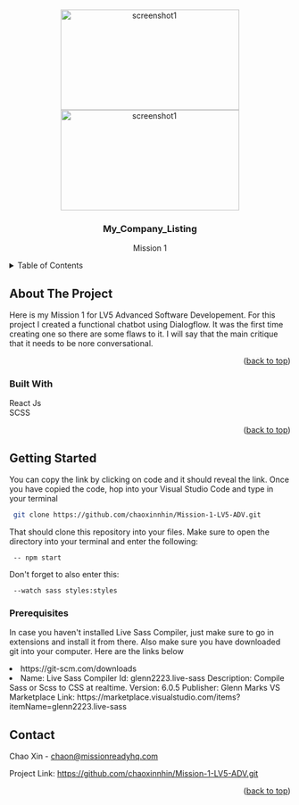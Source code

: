 <!-- Improved compatibility of back to top link: See: https://github.com/othneildrew/Best-README-Template/pull/73 -->

<a name="readme-top"></a>

<!--
*** Thanks for checking out the Best-README-Template. If you have a suggestion
*** that would make this better, please fork the repo and create a pull request
*** or simply open an issue with the tag "enhancement".
*** Don't forget to give the project a star!
*** Thanks again! Now go create something AMAZING! :D
-->

<!-- PROJECT SHIELDS -->
<!--
*** I'm using markdown "reference style" links for readability.
*** Reference links are enclosed in brackets [ ] instead of parentheses ( ).
*** See the bottom of this document for the declaration of the reference variables
*** for contributors-url, forks-url, etc. This is an optional, concise syntax you may use.
*** https://www.markdownguide.org/basic-syntax/#reference-style-links
-->

<!-- PROJECT -->
<br />
<div align="center">
    <img src="./Mission-0/images/Capture.PNG" alt="screenshot1" width="320" height="180">
    <img src="./Mission-0/images/2.PNG" alt="screenshot1" width="320" height="180"> 
  </a>

<h3 align="center">My_Company_Listing</h3>

  <p align="center">
    Mission 1
</div>

<!-- TABLE OF CONTENTS -->
<details>
  <summary>Table of Contents</summary>
  <ol>
    <li>
      <a href="#about-the-project">About The Project</a>
      <ul>
        <li><a href="#built-with">Built With</a></li>
      </ul>
    </li>
    <li>
      <a href="#getting-started">Getting Started</a>
      <ul>
        <li><a href="#prerequisites">Prerequisites</a></li>
      </ul>
    </li>
    <li><a href="#contact">Contact</a></li>
  </ol>
</details>

<!-- ABOUT THE PROJECT -->

## About The Project

Here is my Mission 1 for LV5 Advanced Software Developement. For this project I created a functional chatbot using Dialogflow. It was the first time creating one so there are some flaws to it. I will say that the main critique that it needs to be nore conversational.

<p align="right">(<a href="#readme-top">back to top</a>)</p>

### Built With

React Js
<br>
SCSS

<p align="right">(<a href="#readme-top">back to top</a>)</p>



<!-- GETTING STARTED -->
## Getting Started

You can copy the link by clicking on code and it should reveal the link. Once you have copied the code, hop into your Visual Studio Code and type in your terminal 
 ```sh
  git clone https://github.com/chaoxinnhin/Mission-1-LV5-ADV.git
  ```
That should clone this repository into your files. Make sure to open the directory into your terminal and enter the following:
 ```
  -- npm start
  ```
Don't forget to also enter this:
 ```
  --watch sass styles:styles
  ```
### Prerequisites

In case you haven't installed Live Sass Compiler, just make sure to go in extensions and install it from there. Also make sure you have downloaded git into your computer. Here are the links below
<li>https://git-scm.com/downloads</li>
<li>Name: Live Sass Compiler
Id: glenn2223.live-sass
Description: Compile Sass or Scss to CSS at realtime.
Version: 6.0.5
Publisher: Glenn Marks
VS Marketplace Link: https://marketplace.visualstudio.com/items?itemName=glenn2223.live-sass</li>

<!-- CONTACT -->

## Contact

Chao Xin - chaon@missionreadyhq.com

Project Link: https://github.com/chaoxinnhin/Mission-1-LV5-ADV.git

<p align="right">(<a href="#readme-top">back to top</a>)</p>
